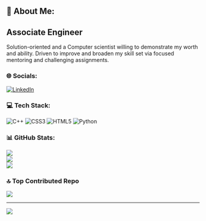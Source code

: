 ## 💫 About Me:
## Associate Engineer<br>
Solution-oriented and a Computer scientist willing to demonstrate my worth and ability. Driven to improve and broaden my skill set via focused<br>mentoring and challenging assignments.


### 🌐 Socials:
[![LinkedIn](https://img.shields.io/badge/LinkedIn-%230077B5.svg?logo=linkedin&logoColor=white)](https://linkedin.com/in/https://www.linkedin.com/in/saurabh4748/) 

### 💻 Tech Stack:
![C++](https://img.shields.io/badge/c++-%2300599C.svg?style=for-the-badge&logo=c%2B%2B&logoColor=white) ![CSS3](https://img.shields.io/badge/css3-%231572B6.svg?style=for-the-badge&logo=css3&logoColor=white) ![HTML5](https://img.shields.io/badge/html5-%23E34F26.svg?style=for-the-badge&logo=html5&logoColor=white) ![Python](https://img.shields.io/badge/python-3670A0?style=for-the-badge&logo=python&logoColor=ffdd54)
### 📊 GitHub Stats:
![](https://github-readme-stats.vercel.app/api?username=saurabh4748&theme=dark&hide_border=false&include_all_commits=false&count_private=false)<br/>
![](https://github-readme-streak-stats.herokuapp.com/?user=saurabh4748&theme=dark&hide_border=false)<br/>
![](https://github-readme-stats.vercel.app/api/top-langs/?username=saurabh4748&theme=dark&hide_border=false&include_all_commits=false&count_private=false&layout=compact)

### 🔝 Top Contributed Repo
![](https://github-contributor-stats.vercel.app/api?username=saurabh4748&limit=5&theme=dark&combine_all_yearly_contributions=true)

---
[![](https://visitcount.itsvg.in/api?id=saurabh4748&icon=0&color=0)](https://visitcount.itsvg.in)

<!-- Proudly created with GPRM ( https://gprm.itsvg.in ) -->
